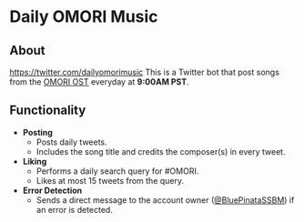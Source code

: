 # Daily OMORI Music

## About

https://twitter.com/dailyomorimusic
This is a Twitter bot that post songs from the [OMORI OST](https://open.spotify.com/artist/4DoTDDfW3gkeyb06XrIHlg) everyday at **9:00AM PST**. 

## Functionality

- **Posting**
  - Posts daily tweets.
  - Includes the song title and credits the composer(s) in every tweet.
- **Liking**
  - Performs a daily search query for #OMORI.
  - Likes at most 15 tweets from the query.
- **Error Detection**
  - Sends a direct message to the account owner ([@BluePinataSSBM](https://twitter.com/bluepinatassbm)) if an error is detected.